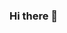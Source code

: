 ### Hi there 👋

<!--
**itoao/itoao** is a ✨ _special_ ✨ repository because its `README.md` (this file) appears on your GitHub profile.

Here are some ideas to get you started:

- 🔭 I’m currently working on ...
- 🌱 I’m currently learning ...
- 👯 I’m looking to collaborate on ...
- 🤔 I’m looking for help with ...
- 💬 Ask me about ...
- 📫 How to reach me: ...
- 😄 Pronouns: ...
- ⚡ Fun fact: ...
-->
<!-- <div>
  <a href="https://github.com/anuraghazra/github-readme-stats">
    <img align="left" src="https://github-readme-stats.vercel.app/api?username=itoao&count_private=true&show_icons=true&theme=gotham&hide_border=true" />
  </a>
  <a href="https://github.com/anuraghazra/github-readme-stats">
    <img align="left" src="https://github-readme-stats.vercel.app/api/top-langs/?username=itoao&langs_count=8&&theme=gotham&hide_border=true"/>
  </a>
</div>

<a href="https://app.daily.dev/ao_ito_"><img src="https://api.daily.dev/devcards/8b9bdbb244a648aabeadd8d431f230d8.png?r=ahm" width="400" alt="Ao Ito's Dev Card"/></a> -->
